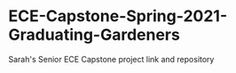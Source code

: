 # ECE-Capstone-Spring-2021-Graduating-Gardeners
Sarah's Senior ECE Capstone project link and repository
